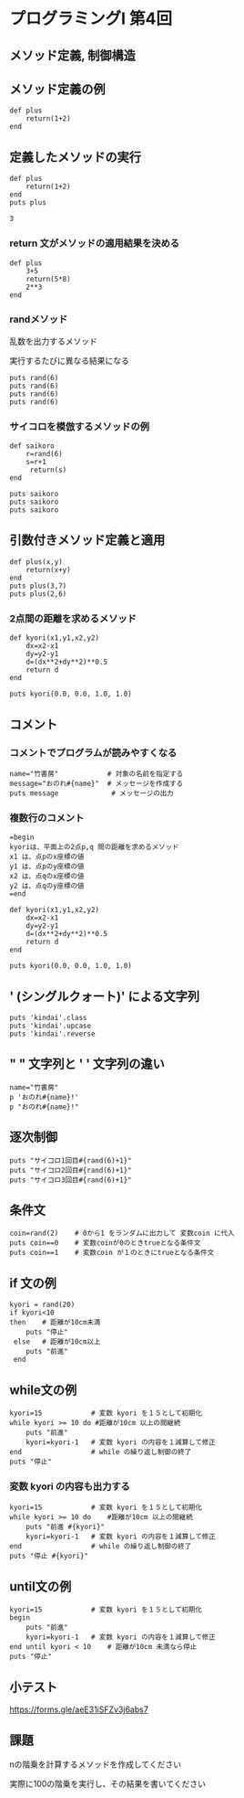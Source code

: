 # プログラミングI 第4回

## メソッド定義, 制御構造

## メソッド定義の例

```
def plus
	return(1+2)
end
```
## 定義したメソッドの実行

```
def plus
	return(1+2)
end
puts plus
```
```
3
```

### return 文がメソッドの適用結果を決める

```
def plus
	3+5
	return(5*8)
	2**3
end
```


### randメソッド

乱数を出力するメソッド

実行するたびに異なる結果になる


```
puts rand(6)
puts rand(6)
puts rand(6)
puts rand(6)
```

### サイコロを模倣するメソッドの例

```
def saikoro
	r=rand(6)
	s=r+1
   	 return(s)
end

puts saikoro
puts saikoro
puts saikoro
```

## 引数付きメソッド定義と適用

```
def plus(x,y)
    return(x+y)
end
puts plus(3,7)
puts plus(2,6)
```

### 2点間の距離を求めるメソッド

```
def kyori(x1,y1,x2,y2)
	dx=x2-x1
	dy=y2-y1
	d=(dx**2+dy**2)**0.5
	return d
end

puts kyori(0.0, 0.0, 1.0, 1.0)
```

## コメント

### コメントでプログラムが読みやすくなる

```
name="竹書房"            # 対象の名前を指定する
message="おのれ#{name}"  # メッセージを作成する
puts message             # メッセージの出力
```

### 複数行のコメント

```
=begin
kyoriは、平面上の2点p,q 間の距離を求めるメソッド
x1 は、点pのx座標の値
y1 は、点pのy座標の値
x2 は、点qのx座標の値
y2 は、点qのy座標の値
=end

def kyori(x1,y1,x2,y2)
	dx=x2-x1
	dy=y2-y1
	d=(dx**2+dy**2)**0.5
	return d
end

puts kyori(0.0, 0.0, 1.0, 1.0)
```

## ' (シングルクォート)' による文字列

```
puts 'kindai'.class
puts 'kindai'.upcase
puts 'kindai'.reverse

```

## " " 文字列と ' ' 文字列の違い

```
name="竹書房"
p 'おのれ#{name}!'
p "おのれ#{name}!"
```


## 逐次制御

```
puts "サイコロ1回目#{rand(6)+1}"
puts "サイコロ2回目#{rand(6)+1}"
puts "サイコロ3回目#{rand(6)+1}"
```

## 条件文

```
coin=rand(2)	# 0から1 をランダムに出力して 変数coin に代入
puts coin==0 	# 変数coinが0のときtrueとなる条件文
puts coin==1	# 変数coin が１のときにtrueとなる条件文
```

## if 文の例

```
kyori = rand(20)
if kyori<10
then 	# 距離が10cm未満
 	puts "停止"
 else 	# 距離が10cm以上
 	puts "前進"
 end           	

```


## while文の例

```
kyori=15			# 変数 kyori を１５として初期化
while kyori >= 10 do #距離が10cm 以上の間継続
	puts "前進"
	kyori=kyori-1	# 変数 kyori の内容を１減算して修正
end					# while の繰り返し制御の終了
puts "停止"
```

### 変数 kyori の内容も出力する

```
kyori=15			# 変数 kyori を１５として初期化
while kyori >= 10 do	#距離が10cm 以上の間継続
	puts "前進 #{kyori}"
	kyori=kyori-1	# 変数 kyori の内容を１減算して修正
end					# while の繰り返し制御の終了
puts "停止 #{kyori}"
```

## until文の例

```
kyori=15			# 変数 kyori を１５として初期化
begin 	
	puts "前進"
	kyori=kyori-1	# 変数 kyori の内容を１減算して修正
end	until kyori < 10	# 距離が10cm 未満なら停止
puts "停止"

```

## 小テスト

[https://forms.gle/aeE31iSFZv3j6abs7
](https://forms.gle/aeE31iSFZv3j6abs7
)

## 課題

nの階乗を計算するメソッドを作成してください

実際に100の階乗を実行し、その結果を書いてください
